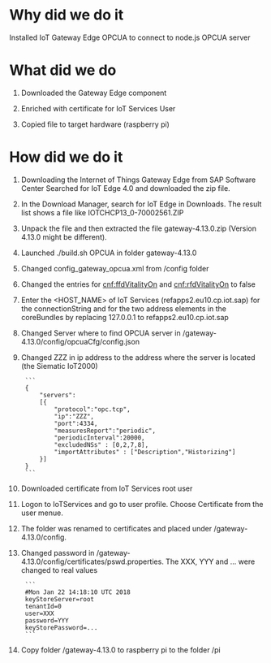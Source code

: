 # Why did we do it

Installed IoT Gateway Edge OPCUA to connect to node.js OPCUA server

# What did we do

1. Downloaded the Gateway Edge component

2. Enriched with certificate for IoT Services User

3. Copied file to target hardware (raspberry pi)

# How did we do it


1. Downloading the Internet of Things Gateway Edge from SAP Software Center
Searched for IoT Edge 4.0 and downloaded the zip file.
2. In the Download Manager, search for IoT Edge in Downloads. The result list shows a file like IOTCHCP13_0-70002561.ZIP
2. Unpack the file and then extracted the file gateway-4.13.0.zip (Version 4.13.0 might be different).

3. Launched ./build.sh OPCUA in folder gateway-4.13.0

4. Changed config_gateway_opcua.xml from /config folder

5. Changed the entries for <cnf:ffdVitalityOn> and <cnf:rfdVitalityOn> to false

6. Enter the <HOST_NAME> of IoT Services (refapps2.eu10.cp.iot.sap) for the connectionString and for the two address elements in the coreBundles by replacing 127.0.0.1 to refapps2.eu10.cp.iot.sap

5. Changed Server where to find OPCUA server in /gateway-4.13.0/config/opcuaCfg/config.json

7. Changed ZZZ in ip address to the address where the server is located (the Siematic IoT2000)

		```
		{
			"servers":
			[{
				"protocol":"opc.tcp",
				"ip":"ZZZ",
				"port":4334,
				"measuresReport":"periodic",
				"periodicInterval":20000,
				"excludedNSs" : [0,2,7,8],
				"importAttributes" : ["Description","Historizing"]
			}]
		}
		```

6. Downloaded certificate from IoT Services root user

6. Logon to IoTServices and go to user profile. Choose Certificate <Download> from the user menue.

8. The folder was renamed to certificates and placed under /gateway-4.13.0/config.

7. Changed password in /gateway-4.13.0/config/certificates/pswd.properties. The XXX, YYY and ... were changed to real values

		```
		#Mon Jan 22 14:18:10 UTC 2018
		keyStoreServer=root
		tenantId=0
		user=XXX
		password=YYY
		keyStorePassword=...
		```

8. Copy folder /gateway-4.13.0 to raspberry pi to the folder /pi
